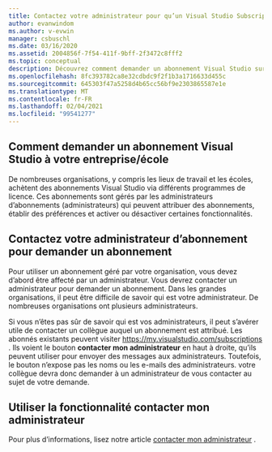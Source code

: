 ```yaml
---
title: Contactez votre administrateur pour qu’un Visual Studio Subscription affecté
author: evanwindom
ms.author: v-evwin
manager: csbuschl
ms.date: 03/16/2020
ms.assetid: 2004856f-7f54-411f-9bff-2f3472c8fff2
ms.topic: conceptual
description: Découvrez comment demander un abonnement Visual Studio sur votre lieu de travail.
ms.openlocfilehash: 8fc393782ca8e32cdbdc9f2f1b3a1716633d455c
ms.sourcegitcommit: 645303f47a5258d4b65cc56bf9e2303865587e1e
ms.translationtype: MT
ms.contentlocale: fr-FR
ms.lasthandoff: 02/04/2021
ms.locfileid: "99541277"
---
```

## <a name="how-to-request-a-visual-studio-subscription-from-your-workschool"></a>Comment demander un abonnement Visual Studio à votre entreprise/école
De nombreuses organisations, y compris les lieux de travail et les écoles, achètent des abonnements Visual Studio via différents programmes de licence. Ces abonnements sont gérés par les administrateurs d’abonnements (administrateurs) qui peuvent attribuer des abonnements, établir des préférences et activer ou désactiver certaines fonctionnalités.  

## <a name="contact-your-subscription-administrator-to-request-a-subscription"></a>Contactez votre administrateur d’abonnement pour demander un abonnement
Pour utiliser un abonnement géré par votre organisation, vous devez d’abord être affecté par un administrateur. Vous devrez contacter un administrateur pour demander un abonnement. Dans les grandes organisations, il peut être difficile de savoir qui est votre administrateur. De nombreuses organisations ont plusieurs administrateurs.  

Si vous n’êtes pas sûr de savoir qui est vos administrateurs, il peut s’avérer utile de contacter un collègue auquel un abonnement est attribué. Les abonnés existants peuvent visiter https://my.visualstudio.com/subscriptions . Ils voient le bouton **contacter mon administrateur** en haut à droite, qu’ils peuvent utiliser pour envoyer des messages aux administrateurs. Toutefois, le bouton n’expose pas les noms ou les e-mails des administrateurs. votre collègue devra donc demander à un administrateur de vous contacter au sujet de votre demande.

## <a name="use-the-contact-my-admin-feature"></a>Utiliser la fonctionnalité contacter mon administrateur
Pour plus d’informations, lisez notre article [contacter mon administrateur](https://docs.microsoft.com/visualstudio/subscriptions/contact-my-admin) .